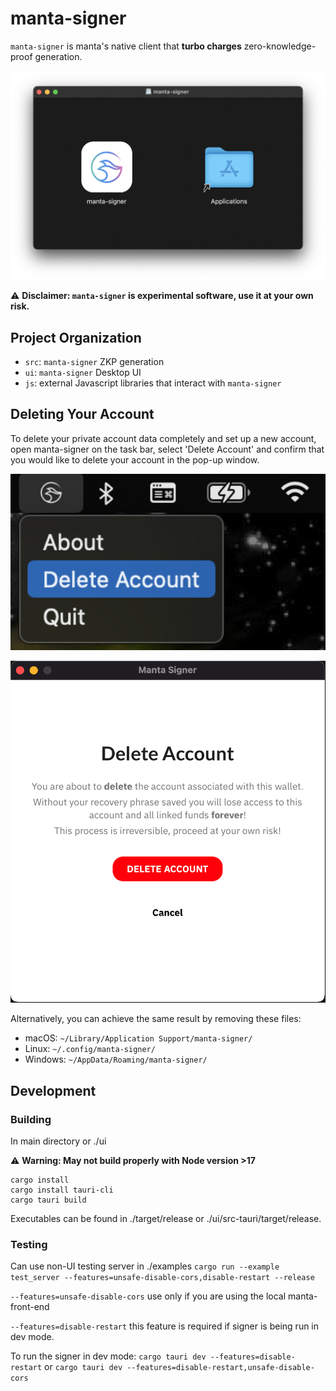 # manta-signer

`manta-signer` is manta's native client that **turbo charges** zero-knowledge-proof generation.

<p align="center">
    <img width="655" src="./mac-installation.png">
</p>

:warning: **Disclaimer: `manta-signer` is experimental software, use it at your own risk.**

## Project Organization

- `src`: `manta-signer` ZKP generation
- `ui`: `manta-signer` Desktop UI
- `js`: external Javascript libraries that interact with `manta-signer`

## Deleting Your Account

To delete your private account data completely and set up a new account, open manta-signer on the task bar, select 'Delete Account' and confirm that you would like to delete your account in the pop-up window. 

<p align="center">
    <img width="655" src="./delete-account-dropdown.png">
</p>

<p align="center">
    <img width="655" src="./delete-account-tab.png">
</p>

Alternatively, you can achieve the same result by removing these files:

- macOS: `~/Library/Application Support/manta-signer/`
- Linux: `~/.config/manta-signer/`
- Windows: `~/AppData/Roaming/manta-signer/`

## Development
### Building
In main directory or ./ui

:warning: **Warning: May not build properly with Node version >17**
```
cargo install
cargo install tauri-cli
cargo tauri build
```
Executables can be found in ./target/release or ./ui/src-tauri/target/release.

### Testing
Can use non-UI testing server in ./examples
```cargo run --example test_server --features=unsafe-disable-cors,disable-restart --release```

```--features=unsafe-disable-cors``` use only if you are using the local manta-front-end

```--features=disable-restart``` this feature is required if signer is being run in dev mode. 

To run the signer in dev mode: ```cargo tauri dev --features=disable-restart``` or ```cargo tauri dev --features=disable-restart,unsafe-disable-cors```
